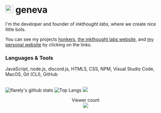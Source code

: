 <h1><a href="https://marcuscodes.me/"><img src="https://media.giphy.com/media/hvRJCLFzcasrR4ia7z/giphy.gif" width="25px"></a> geneva</h1>

I'm the developer and founder of <i>inkthought labs</i>, where we create nice little bots.

You can see my projects [honkers](https://github.com/inkthought-labs/honkers), [the inkthought labs website](https://inkthought.codes), and [my personal website](https://marcuscodes.me) by clicking on the links.

<h3>Languages & Tools</h3>
JavaScript, node.js, discord.js, HTML5, CSS, NPM, Visual Studio Code, MacOS, Git (CLI), GitHub<br> </br>


![flarely's github stats](https://github-readme-stats.vercel.app/api?username=flarely&hide_border=true&show_icons=true&include_all_commits=true&bg_color=45,e36a64,954ac7&title_color=ffffff&text_color=ffffff)
![Top Langs](https://github-readme-stats.vercel.app/api/top-langs/?username=flarely&hide_border=true&layout=compact&bg_color=45,e36a64,954ac7&title_color=ffffff&text_color=ffffff)
<a href="https://wakatime.com/@geneva">
  <img src="https://github-readme-stats.vercel.app/api/wakatime?username=geneva&layout=compact&hide_border=true&bg_color=45,e36a64,954ac7&title_color=ffffff&text_color=ffffff">
</a> 
<br>
<p align="center"> 
  Viewer count<br>
  <img src="https://profile-counter.glitch.me/flarely/count.svg" />
</p>
